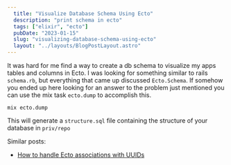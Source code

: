 ```yaml
---
  title: "Visualize Database Schema Using Ecto"
  description: "print schema in ecto"
  tags: ["elixir", "ecto"]
  pubDate: "2023-01-15"
  slug: "visualizing-database-schema-using-ecto"
  layout: "../layouts/BlogPostLayout.astro"
---
```


It was hard for me find a way to create a db schema to visualize my apps tables and columns in Ecto. I was looking for something similar to rails `schema.rb`, but everything that came up discussed `Ecto.Schema`. If somehow you ended up here looking for an answer to the problem just mentioned you can use the mix task `ecto.dump` to accomplish this.

```
mix ecto.dump
```

This will generate a `structure.sql` file containing the structure of your database in `priv/repo`

Similar posts:
- [How to handle Ecto associations with UUIDs](https://tinytechtuts.com/2023-ecto-associations-with-uuids/)
